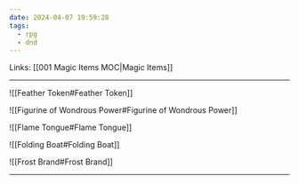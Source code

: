 ```yaml
---
date: 2024-04-07 19:59:28
tags:
  - rpg
  - dnd
---
```

Links: [[001 Magic Items MOC|Magic Items]]

---

![[Feather Token#Feather Token]]

![[Figurine of Wondrous Power#Figurine of Wondrous Power]]

![[Flame Tongue#Flame Tongue]]

![[Folding Boat#Folding Boat]]

![[Frost Brand#Frost Brand]]

---